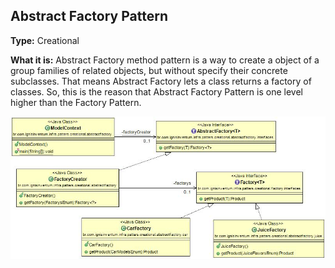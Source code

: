## Abstract Factory Pattern

**Type:** Creational

**What it is:**
Abstract Factory method pattern is a way to create a object of a group families of related objects, but without specify their concrete subclasses. That means Abstract Factory lets a class returns a factory of classes. So, this is the reason that Abstract Factory Pattern is one level higher than the Factory Pattern.

![Singleton Pattern](./AbstractFactory.jpg?raw=true)